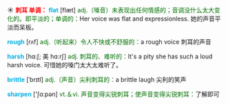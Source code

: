 ☀ <font color="red">**刺耳 单调：**</font>
<font color="sky blue">**flat**</font> [flæt] 
<font color="rgb(227, 108, 9)">adj.（嗓音）未表现出任何情感的；音调没什么太大变化的。即平淡的；单调的：</font>Her voice was flat and expressionless. 她的声音平淡而呆板。

<font color="sky blue">**rough**</font> [rʌf] 
<font color="rgb(227, 108, 9)">adj.（听起来）令人不快或不舒服的：</font>a rough voice 刺耳的声音
           
<font color="sky blue">**harsh**</font> [hɑ:ʃ; 美 hɑ:rʃ]
<font color="rgb(227, 108, 9)">adj. 刺耳的、难听的：</font>It's a pity she has such a loud harsh voice. 可惜她的嗓门太大太难听了。
           
<font color="sky blue">**brittle**</font> [ˈbrɪtl]
<font color="rgb(227, 108, 9)">adj.（声音）尖利刺耳的：</font>a brittle laugh 尖利的笑声

<font color="sky blue">**sharpen**</font> ['ʃɑːpən] 
<font color="rgb(227, 108, 9)">vt.＆vi. 声音变得尖锐刺耳；使声音变得尖锐刺耳：</font>了解即可
